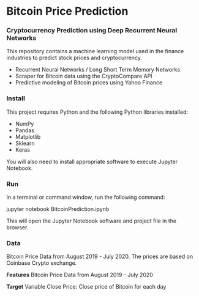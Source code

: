 # Bitcoin Price Prediction

### Cryptocurrency Prediction using Deep Recurrent Neural Networks

This repository contains a machine learning model used in the finance industries to predict stock prices and cryptocurrency.

- Recurrent Neural Networks / Long Short Term Memory Networks
- Scraper for Bitcoin data using the CryptoCompare API
- Predictive modeling of Bitcoin prices using Yahoo Finance

### Install
This project requires Python and the following Python libraries installed:

- NumPy
- Pandas
- Matplotlib
- Sklearn
- Keras

You will also need to install appropriate software to execute Jupyter Notebook.

### Run
In a terminal or command window, run the following command:

jupyter notebook BitcoinPrediction.ipynb

This will open the Jupyter Notebook software and project file in the browser.

### Data
Bitcoin Price Data from August 2019 - July 2020. The prices are based on Coinbase Crypto exchange.

**Features** Bitcoin Price Data from August 2019 - July 2020

**Target** Variable Close Price: Close price of Bitcoin for each day
 
